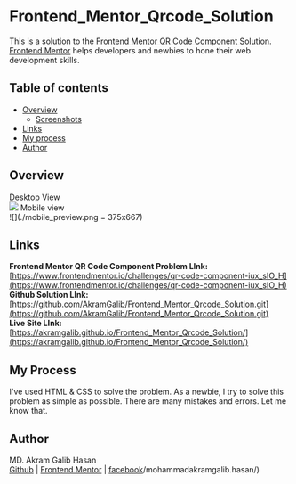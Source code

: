 # Frontend_Mentor_Qrcode_Solution  
This is a solution to the [Frontend Mentor QR Code Component Solution](https://www.frontendmentor.io/challenges/qr-code-component-iux_sIO_H). [Frontend Mentor](https://www.frontendmentor.io/) helps developers and newbies to hone their web development skills.
## Table of contents
- [Overview](#overview)
  - [Screenshots](#screenshots)
- [Links](#links)
- [My process](#my-process)
- [Author](#author)
## Overview
Desktop View  
![](./desktop_preview.png)
Mobile view  
![](./mobile_preview.png = 375x667)
## Links
**Frontend Mentor QR Code Component Problem LInk:** [https://www.frontendmentor.io/challenges/qr-code-component-iux_sIO_H](https://www.frontendmentor.io/challenges/qr-code-component-iux_sIO_H)  
**Github Solution LInk:** [https://github.com/AkramGalib/Frontend_Mentor_Qrcode_Solution.git](https://github.com/AkramGalib/Frontend_Mentor_Qrcode_Solution.git)  
**Live Site LInk:** [https://akramgalib.github.io/Frontend_Mentor_Qrcode_Solution/](https://akramgalib.github.io/Frontend_Mentor_Qrcode_Solution/)
## My Process
I've used HTML & CSS to solve the problem. As a newbie, I try to solve this problem as simple as possible. There are many mistakes and errors. Let me know that.
## Author
MD. Akram Galib Hasan  
[Github](https://github.com/AkramGalib)       |     [Frontend Mentor](https://www.frontendmentor.io/profile/AkramGalib)     |               [facebook](https://www.facebook.com)/mohammadakramgalib.hasan/)
